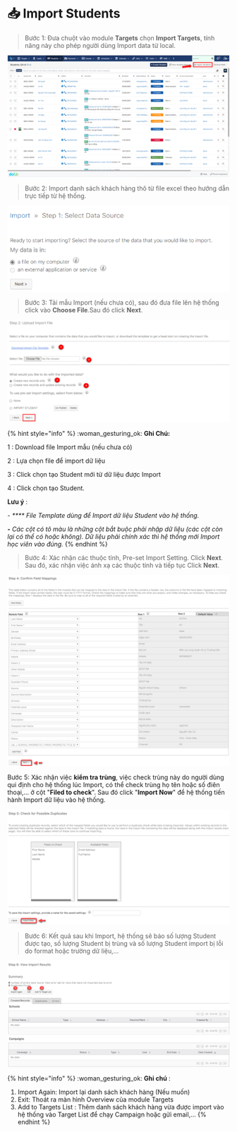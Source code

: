 # 📥 Import Students

> Bước 1: Đưa chuột vào module **Targets** chọn **Import Targets**, tính năng này cho phép người dùng Import data từ local.

![](<../../.gitbook/assets/image (110) (1).png>)

> Bước 2: Import danh sách khách hàng thô từ file excel theo hướng dẫn trực tiếp từ hệ thống.

![](<../../.gitbook/assets/image (121).png>)

> Bước 3:&#x20;
> &#x20;Tải mẫu Import (nếu chưa có), sau đó đưa file lên hệ thống click vào **Choose File**.Sau đó click **Next**.

![](<../../.gitbook/assets/image (111).png>)

{% hint style="info" %}
:woman\_gesturing\_ok: **Ghi Chú:**

1 : Download file Import mẫu (nếu chưa có)

2 : Lựa chọn file để import dữ liệu

3 : Click chọn tạo Student mới từ dữ liệu được Import

4 : Click chọn tạo Student.

**Lưu ý** :

\-      _**** File Template dùng để Import dữ liệu Student vào hệ thống._&#x20;

_**-**       Các cột có tô màu là những cột bắt buộc phải nhập dữ liệu (các cột còn lại có thể có hoặc không). Dữ liệu phải chính xác thì hệ thống mới Import học viên vào đúng._
{% endhint %}

> Bước 4:&#x20;
> &#x20;Xác nhận các thuộc tính, Pre-set Import Setting. Click **Next**. Sau đó, xác nhận việc ánh xạ các thuộc tính và tiếp tục Click **Next**.

![](<../../.gitbook/assets/image (106) (1) (1).png>)

Bước 5:  Xác nhận việc **kiểm tra trùng**, việc check trùng này do người dùng qui định cho hệ thống lúc Import, có thể check trùng họ tên hoặc số điên thoại,... ở cột "**Filed to check**". Sau đó click "**Import Now**" để hệ thống tiến hành Import dữ liệu vào hệ thống.

![](<../../.gitbook/assets/image (112) (1) (1) (1).png>)

> Bước 6: Kết quả sau khi Import, hệ thống sẽ báo số lượng Student được tạo, số lượng Student bị trùng và số lượng Student import bị lỗi do format hoặc trường dữ liệu,...

![](<../../.gitbook/assets/image (116) (1).png>)

{% hint style="info" %}
:woman\_gesturing\_ok: **Ghi chú** :

1. Import Again: Import lại danh sách khách hàng (Nếu muốn)
2. Exit: Thoát ra màn hình Overview của module Targets
3. Add to Targets List : Thêm danh sách khách hàng vừa được import vào hệ thống vào Target List để chạy Campaign hoặc gửi email,...
{% endhint %}

